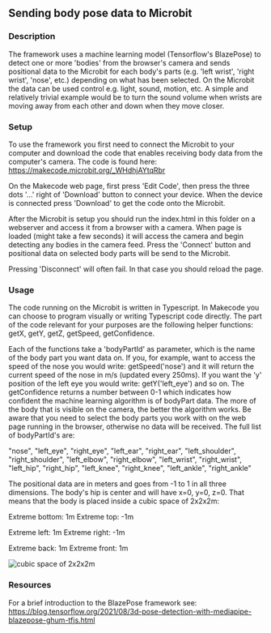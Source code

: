 ## Sending body pose data to Microbit

### Description

The framework uses a machine learning model (Tensorflow's BlazePose) to detect one or more 'bodies' from the browser's camera and sends positional data to the Microbit for each body's parts (e.g. 'left wrist', 'right wrist', 'nose', etc.) depending on what has been selected. On the Microbit the data can be used control e.g. light, sound, motion, etc. A simple and relatively trivial example would be to turn the sound volume when wrists are moving away from each other and down when they move closer. 

### Setup
To use the framework you first need to connect the Microbit to your computer and download the code that enables receiving body data from the computer's camera. The code is found here: https://makecode.microbit.org/_WHdhjAYtqRbr

On the Makecode web page, first press 'Edit Code', then press the three dots '...' right of 'Download' button to connect your device. When the device is connected press 'Download' to get the code onto the Microbit. 

After the Microbit is setup you should run the index.html in this folder on a webserver and access it from a browser with a camera. When page is loaded (might take a few seconds) it will access the camera and begin detecting any bodies in the camera feed. Press the 'Connect' button and positional data on selected body parts will be send to the Microbit. 

Pressing 'Disconnect' will often fail. In that case you should reload the page.

### Usage
The code running on the Microbit is written in Typescript. In Makecode you can choose to program visually or writing Typescript code directly. The part of the code relevant for your purposes are the following helper functions: getX, getY, getZ, getSpeed, getConfidence. 

Each of the functions take a 'bodyPartId' as parameter, which is the name of the body part you want data on. If you, for example, want to access the speed of the nose you would write: getSpeed('nose') and it will return the current speed of the nose in m/s (updated every 250ms). If you want the 'y' position of the left eye you would write: getY('left_eye') and so on. The getConfidence returns a number between 0-1 which indicates how confident the machine learning algorithm is of bodyPart data. The more of the body that is visible on the camera, the better the algorithm works. Be aware that you need to select the body parts you work with on the web page running in the browser, otherwise no data will be received. The full list of bodyPartId's are: 

"nose",
"left_eye",
"right_eye",
"left_ear",
"right_ear",
"left_shoulder",
"right_shoulder",
"left_elbow",
"right_elbow",
"left_wrist",
"right_wrist",
"left_hip",
"right_hip",
"left_knee",
"right_knee",
"left_ankle",
"right_ankle"

The positional data are in meters and goes from -1 to 1 in all three dimensions. The body's hip is center and will have x=0, y=0, z=0. That means that the body is placed inside a cubic space of 2x2x2m:

Extreme bottom: 1m
Extreme top: -1m

Extreme left: 1m
Extreme right: -1m

Extreme back: 1m
Extreme front: 1m

![cubic space of 2x2x2m](/images/blazepose.gif)
### Resources
For a brief introduction to the BlazePose framework see: 
https://blog.tensorflow.org/2021/08/3d-pose-detection-with-mediapipe-blazepose-ghum-tfjs.html 